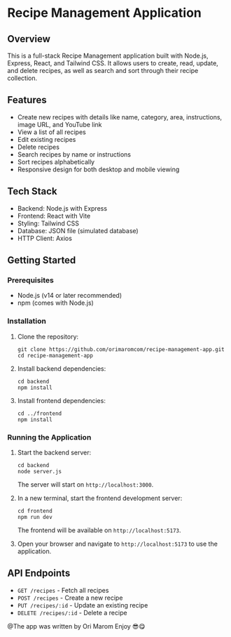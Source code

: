 # Recipe Management Application

## Overview

This is a full-stack Recipe Management application built with Node.js, Express, React, and Tailwind CSS. It allows users to create, read, update, and delete recipes, as well as search and sort through their recipe collection.

## Features

- Create new recipes with details like name, category, area, instructions, image URL, and YouTube link
- View a list of all recipes
- Edit existing recipes
- Delete recipes
- Search recipes by name or instructions
- Sort recipes alphabetically
- Responsive design for both desktop and mobile viewing

## Tech Stack

- Backend: Node.js with Express
- Frontend: React with Vite
- Styling: Tailwind CSS
- Database: JSON file (simulated database)
- HTTP Client: Axios

## Getting Started

### Prerequisites

- Node.js (v14 or later recommended)
- npm (comes with Node.js)

### Installation

1. Clone the repository:

   ```
   git clone https://github.com/orimaromcom/recipe-management-app.git
   cd recipe-management-app
   ```

2. Install backend dependencies:

   ```
   cd backend
   npm install
   ```

3. Install frontend dependencies:
   ```
   cd ../frontend
   npm install
   ```

### Running the Application

1. Start the backend server:

   ```
   cd backend
   node server.js
   ```

   The server will start on `http://localhost:3000`.

2. In a new terminal, start the frontend development server:

   ```
   cd frontend
   npm run dev
   ```

   The frontend will be available on `http://localhost:5173`.

3. Open your browser and navigate to `http://localhost:5173` to use the application.

## API Endpoints

- `GET /recipes` - Fetch all recipes
- `POST /recipes` - Create a new recipe
- `PUT /recipes/:id` - Update an existing recipe
- `DELETE /recipes/:id` - Delete a recipe

@The app was written by Ori Marom Enjoy 😎😋
